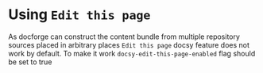 # Using `Edit this page`
As docforge can construct the content bundle from multiple repository sources placed in arbitrary places `Edit this page` docsy feature does not work by default.
To make it work `docsy-edit-this-page-enabled` flag should be set to true